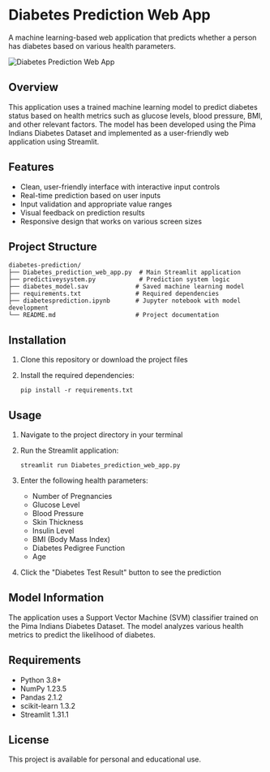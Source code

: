 # Diabetes Prediction Web App

A machine learning-based web application that predicts whether a person has diabetes based on various health parameters.

![Diabetes Prediction Web App](https://cdn.discordapp.com/attachments/1212731618022785033/1232279214602350632/image.png?ex=66560b66&is=66439666&hm=3c6fdc6e7b13c39e0c2cdc3a8651c33c9eedbeef9aa6c97a1ba3edcb42a55db9&)

## Overview

This application uses a trained machine learning model to predict diabetes status based on health metrics such as glucose levels, blood pressure, BMI, and other relevant factors. The model has been developed using the Pima Indians Diabetes Dataset and implemented as a user-friendly web application using Streamlit.

## Features

- Clean, user-friendly interface with interactive input controls
- Real-time prediction based on user inputs
- Input validation and appropriate value ranges
- Visual feedback on prediction results
- Responsive design that works on various screen sizes

## Project Structure

```
diabetes-prediction/
├── Diabetes_prediction_web_app.py  # Main Streamlit application
├── predictiveysystem.py            # Prediction system logic
├── diabetes_model.sav             # Saved machine learning model
├── requirements.txt               # Required dependencies
├── diabetesprediction.ipynb       # Jupyter notebook with model development
└── README.md                      # Project documentation
```

## Installation

1. Clone this repository or download the project files

2. Install the required dependencies:
   ```
   pip install -r requirements.txt
   ```

## Usage

1. Navigate to the project directory in your terminal

2. Run the Streamlit application:
   ```
   streamlit run Diabetes_prediction_web_app.py
   ```

3. Enter the following health parameters:
   - Number of Pregnancies
   - Glucose Level
   - Blood Pressure
   - Skin Thickness
   - Insulin Level
   - BMI (Body Mass Index)
   - Diabetes Pedigree Function
   - Age

4. Click the "Diabetes Test Result" button to see the prediction

## Model Information

The application uses a Support Vector Machine (SVM) classifier trained on the Pima Indians Diabetes Dataset. The model analyzes various health metrics to predict the likelihood of diabetes.

## Requirements

- Python 3.8+
- NumPy 1.23.5
- Pandas 2.1.2
- scikit-learn 1.3.2
- Streamlit 1.31.1

## License

This project is available for personal and educational use. 